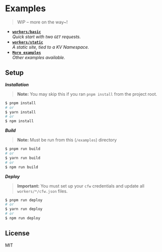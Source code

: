 # Examples

> WIP – more on the way~!

* **[`workers/basic`](/examples/workers/basic)**<br>_Quick start with two `GET` requests._
* **[`workers/static`](/examples/workers/static)**<br>_A static site, tied to a KV Namespace._
* **[`More examples`](https://github.com/lukeed/worktop/tree/master/examples)**<br>_Other examples available._

## Setup

***Installation***

> **Note:** You may skip this if you ran `pnpm install` from the project root.

```sh
$ pnpm install
# or
$ yarn install
# or
$ npm install
```

***Build***

> **Note:** Must be run from this (`/examples`) directory

```sh
$ pnpm run build
# or
$ yarn run build
# or
$ npm run build
```

***Deploy***

> **Important:** You must set up your `cfw` credentials and update all `workers/*/cfw.json` files.

```sh
$ pnpm run deploy
# or
$ yarn run deploy
# or
$ npm run deploy
```

## License

MIT
